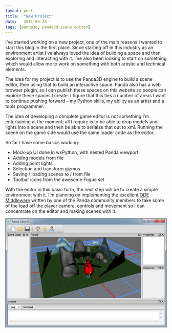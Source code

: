 ```yaml
---
layout: post
title:  "New Project"
date:   2011-09-20
tags: [panda3d, panda3d scene editor]
---
```

I’ve started working on a new project, one of the main reasons I wanted to start this blog in the first place. Since starting off in this industry as an environment artist I’ve always loved the idea of building a space and then exploring and interacting with it. I’ve also been looking to start on something which would allow me to work on something with both artistic and technical elements.

The idea for my project is to use the Panda3D engine to build a scene editor, then using that to build an interactive space. Panda also has a web browser plugin, so I can publish these spaces on this website so people can explore these spaces I create. I figure that this ties a number of areas I want to continue pushing forward – my Python skills, my ability as an artist and a tools programmer.

The idea of developing a complete game editor is not something I’m entertaining at the moment; all I require is to be able to drop models and lights into a scene and then be able to serialze that out to xml. Running the scene on the game side would use the same loader code as the editor.

So far I have some basics working:

* Mock-up UI done in wxPython, with nested Panda viewport
* Adding models from file
* Adding point lights
* Selection and transform gizmos
* Saving / loading scenes to / from file
* Toolbar icons from the awesome Fugue set

With the editor in this basic form, the next step will be to create a simple environment with it. I’m planning on implementing the excellent [ODE Middleware](https://discourse.panda3d.org/t/ode-middleware/7436) written by one of the Panda community members to take some of the load off the player camera, controls and movement so I can concentrate on the editor and making scenes with it.

![My helpful screenshot](/assets/images/pandaEditorUi1.jpg)